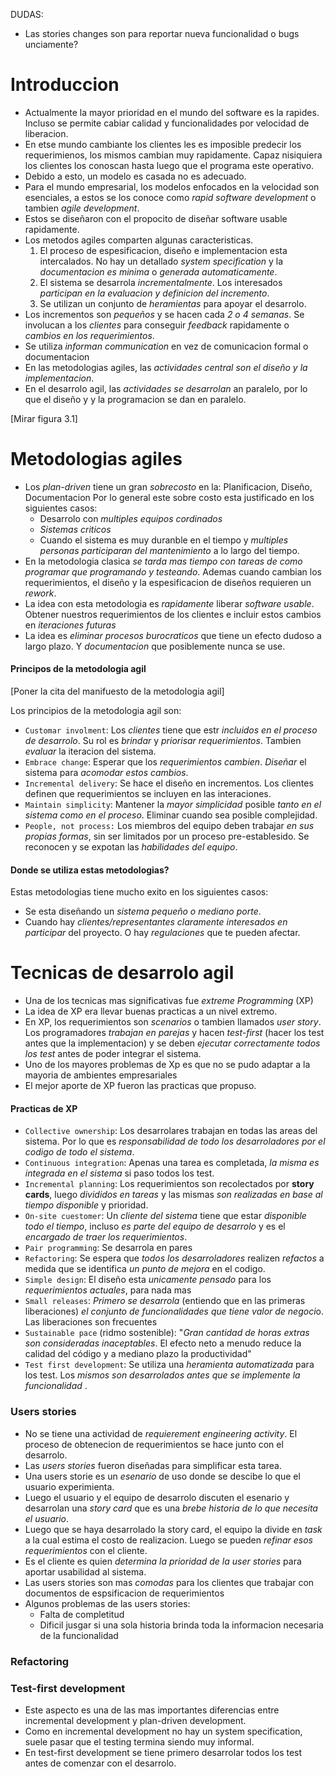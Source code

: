 DUDAS: 
- Las stories changes son para reportar nueva funcionalidad o bugs unciamente?

# Introduccion

- Actualmente la mayor prioridad en el mundo del software es la rapides. Incluso se permite cabiar calidad y funcionalidades por velocidad de liberacion. 
- En etse mundo cambiante los clientes les es imposible predecir los requerimienos, los mismos cambian muy rapidamente. Capaz nisiquiera los clientes los conoscan hasta luego que el programa este operativo. 
- Debido a esto, un modelo es casada no es adecuado.
- Para el mundo empresarial, los modelos enfocados en la velocidad son esenciales, a estos se los conoce como *rapid software development* o tambien *agile development*. 
- Estos se diseñaron con el propocito de diseñar software usable rapidamente. 
- Los metodos agiles comparten algunas caracteristicas. 
	1. El proceso de espesificacion, diseño e implementacion esta intercalados. No hay un detallado *system specification* y la *documentacion es minima* o *generada automaticamente*.
	2. El sistema se desarrola *incrementalmente*. Los interesados *participan en la evaluacion y definicion del incremento*. 
	3. Se utilizan un conjunto de *heramientas* para apoyar el desarrolo. 
- Los incrementos son *pequeños* y se hacen cada *2 o 4 semanas*. Se involucan a los *clientes* para conseguir *feedback* rapidamente o *cambios en los requerimientos*.
- Se utiliza *informan communication* en vez de comunicacion formal o documentacion
- En las metodologias agiles, las *actividades central son el diseño y la implementacion*.
- En el desarrolo agil, las *actividades se desarrolan* an paralelo, por lo que el diseño y y la programacion se dan en paralelo. 

[Mirar figura 3.1]


# Metodologias agiles
- Los *plan-driven* tiene un gran *sobrecosto* en la: Planificacion, Diseño, Documentacion
	Por lo general este sobre costo esta justificado en los siguientes casos:
	- Desarrolo con *multiples equipos cordinados*
	- *Sistemas criticos*
	- Cuando el sistema es muy duranble en el tiempo y *multiples personas participaran del mantenimiento* a lo largo del tiempo.
- En la metodologia clasica *se tarda mas tiempo con tareas de como programar que programando y testeando*. Ademas cuando cambian los requerimientos, el diseño y la espesificacion de diseños requieren un *rework*.
- La idea con esta metodologia es *rapidamente* liberar  *software usable*. Obtener nuestros requerimientos de los clientes e incluir estos cambios en *iteraciones futuras*
- La idea es *eliminar procesos burocraticos* que tiene un efecto dudoso a largo plazo. Y *documentacion* que posiblemente nunca se use.

#### Principos de la metodologia agil
[Poner la cita del manifuesto de la metodologia agil]

Los principios de la metodologia agil son: 
- `Customar involment`: Los *clientes* tiene que estr *incluidos en el proceso de desarrolo*. Su rol es *brindar* y *priorisar requerimientos*. Tambien *evaluar* la iteracion del sistema.
- `Embrace change`: Esperar que los *requerimientos cambien*. *Diseñar* el sistema para *acomodar estos cambios*. 
- `Incremental delivery`: Se hace el diseño en incrementos. Los clientes definen que requerimientos se incluyen en las interaciones.
- `Maintain simplicity`: Mantener la *mayor simplicidad* posible *tanto en el sistema como en el proceso*. Eliminar cuando sea posible complejidad. 
- `People, not process:` Los miembros del equipo deben trabajar *en sus propias formas*, sin ser limitados por un proceso pre-establesido. Se reconocen y se expotan las *habilidades del equipo*. 

#### Donde se utiliza estas metodologias?
Estas metodologias tiene mucho exito en los siguientes casos: 
- Se esta diseñando un *sistema pequeño o mediano porte*. 
- Cuando hay *clientes/representantes claramente interesados en participar* del proyecto. O hay *regulaciones* que te pueden afectar. 

# Tecnicas de desarrolo agil
- Una de los tecnicas mas significativas fue *extreme Programming* (XP)
- La idea de XP era llevar buenas practicas a un nivel extremo. 
- En XP, los requerimientos son *scenarios* o tambien llamados *user story*. Los programadores *trabajan en parejas* y hacen *test-first* (hacer los test antes que la implementacion) y se deben *ejecutar correctamente todos los test* antes de poder integrar el sistema.
- Uno de los mayores problemas de Xp es que no se pudo adaptar a la mayoria de ambientes empresariales
- El mejor aporte de XP fueron las practicas que propuso.

#### Practicas de XP
- `Collective ownership`: Los desarrolares trabajan en todas las areas del sistema. Por lo que es *responsabilidad de todo los desarroladores por el codigo de todo el sistema*. 
- `Continuous integration`: Apenas una tarea es completada, *la misma es integrada en el sistema* si paso todos los test.
- `Incremental planning`: Los requerimientos son recolectados por **story cards**, luego *divididos en tareas* y las mismas *son realizadas en base al tiempo disponible* y prioridad. 
- `On-site cuestomer`: Un *cliente del sistema* tiene que estar *disponible todo el tiempo*, incluso *es parte del equipo de desarrolo* y es el *encargado de traer los requerimientos*. 
- `Pair programming`: Se desarrola en pares
- `Refactoring`: Se espera que *todos los desarroladores* realizen *refactos* a medida que se identifica *un punto de mejora* en el codigo.
- `Simple design`: El diseño esta *unicamente pensado* para los *requerimientos actuales*, para nada mas
- `Small releases`: *Primero se desarrola* (entiendo que en las primeras liberaciones) *el conjunto de funcionalidades que tiene valor de negoci*o. Las liberaciones son frecuentes
- `Sustainable pace` (ridmo sostenible): "*Gran cantidad de horas extras son consideradas inaceptables*. El efecto neto a menudo reduce la calidad del código y a mediano plazo la productividad" 
- `Test first development`: Se utiliza una *heramienta automatizada* para los test. Los *mismos son desarrolados* *antes que se implemente la funcionalidad* . 
 

### Users stories
- No se tiene una actividad de *requierement engineering activity*. El proceso de obtenecion de requerimientos se hace junto con el desarrolo.
- Las *users stories* fueron diseñadas para simplificar esta tarea. 
- Una users storie es un *esenario* de uso donde se descibe lo que el usuario experimienta. 
- Luego el usuario y el equipo de desarrolo discuten el esenario y desarrolan una *story card* que es una *brebe historia de lo que necesita el usuario*. 
- Luego que se haya desarrolado la story card, el equipo la divide en *task* a la cual estima el costo de realizacion. Luego se pueden *refinar esos requerimientos* con el cliente. 
- Es el cliente es quien *determina la prioridad de la user stories* para aportar usabilidad al sistema. 
- Las users stories son mas *comodas* para los clientes que trabajar con documentos de espsificacion de requerimientos
- Algunos problemas de las users stories:
	- Falta de completitud
	- Dificil jusgar si una sola historia brinda toda la informacion necesaria de la funcionalidad

### Refactoring


### Test-first development
- Este aspecto es una de las mas importantes diferencias entre incremental development y plan-driven development. 
- Como en incremental development no hay un system specification, suele pasar que el testing termina siendo muy informal. 
- En test-first development se tiene primero desarrolar todos los test antes de comenzar con el desarrolo. 

